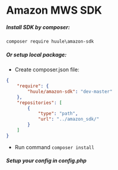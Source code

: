 # Amazon MWS SDK

##### Install SDK by composer:

<code>composer require huule\\amazon-sdk</code>

##### Or setup local package:

- Create composer.json file:

```json
{
    "require": {
        "huule/amazon-sdk": "dev-master"
    },
    "repositories": [
        {
            "type": "path",
            "url": "../amazon_sdk/"
        }
    ]
}
```

- Run command ```composer install```

##### Setup your config in config.php


